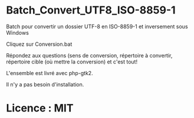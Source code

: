 Batch_Convert_UTF8_ISO-8859-1
=============================

Batch pour convertir un dossier UTF-8 en ISO-8859-1 et inversement sous Windows

Cliquez sur Conversion.bat

Répondez aux questions (sens de conversion, répertoire à convertir, répertoire cible (où mettre la conversion)
et c'est tout!

L'ensemble est livré avec php-gtk2.

Il n'y a pas besoin d'installation.


Licence : MIT
=============
